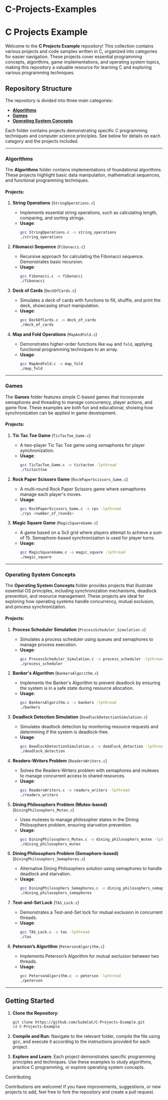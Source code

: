 # C-Projects-Examples
# C Projects Example

Welcome to the **C Projects Example** repository! This collection contains various projects and code samples written in C, organized into categories for easier navigation. These projects cover essential programming concepts, algorithms, game implementations, and operating system topics, making this repository a valuable resource for learning C and exploring various programming techniques.

## Repository Structure

The repository is divided into three main categories:

- [**Algorithms**](#algorithms)
- [**Games**](#games)
- [**Operating System Concepts**](#operating-system-concepts)

Each folder contains projects demonstrating specific C programming techniques and computer science principles. See below for details on each category and the projects included.

---

### Algorithms

The **Algorithms** folder contains implementations of foundational algorithms. These projects highlight basic data manipulation, mathematical sequences, and functional programming techniques.

#### Projects:

1. **String Operations** (`StringOperations.c`)
   - Implements essential string operations, such as calculating length, comparing, and sorting strings.
   - **Usage**:
     ```bash
     gcc StringOperations.c -o string_operations
     ./string_operations
     ```

2. **Fibonacci Sequence** (`Fibonacci.c`)
   - Recursive approach for calculating the Fibonacci sequence. Demonstrates basic recursion.
   - **Usage**:
     ```bash
     gcc Fibonacci.c -o fibonacci
     ./fibonacci
     ```

3. **Deck of Cards** (`DeckOfCards.c`)
   - Simulates a deck of cards with functions to fill, shuffle, and print the deck, showcasing struct manipulation.
   - **Usage**:
     ```bash
     gcc DeckOfCards.c -o deck_of_cards
     ./deck_of_cards
     ```

4. **Map and Fold Operations** (`MapAndFold.c`)
   - Demonstrates higher-order functions like `map` and `fold`, applying functional programming techniques to an array.
   - **Usage**:
     ```bash
     gcc MapAndFold.c -o map_fold
     ./map_fold
     ```

---

### Games

The **Games** folder features simple C-based games that incorporate semaphores and threading to manage concurrency, player actions, and game flow. These examples are both fun and educational, showing how synchronization can be applied in game development.

#### Projects:

1. **Tic Tac Toe Game** (`TicTacToe_Game.c`)
   - A two-player Tic Tac Toe game using semaphores for player synchronization.
   - **Usage**:
     ```bash
     gcc TicTacToe_Game.c -o tictactoe -lpthread
     ./tictacttoe
     ```

2. **Rock Paper Scissors Game** (`RockPaperScissors_Game.c`)
   - A multi-round Rock Paper Scissors game where semaphores manage each player's moves.
   - **Usage**:
     ```bash
     gcc RockPaperScissors_Game.c -o rps -lpthread
     ./rps <number_of_rounds>
     ```

3. **Magic Square Game** (`MagicSquareGame.c`)
   - A game based on a 3x3 grid where players attempt to achieve a sum of 15. Semaphore-based synchronization is used for player turns.
   - **Usage**:
     ```bash
     gcc MagicSquareGame.c -o magic_square -lpthread
     ./magic_square
     ```

---

### Operating System Concepts

The **Operating System Concepts** folder provides projects that illustrate essential OS principles, including synchronization mechanisms, deadlock prevention, and resource management. These projects are ideal for exploring how operating systems handle concurrency, mutual exclusion, and process synchronization.

#### Projects:

1. **Process Scheduler Simulation** (`ProcessScheduler_Simulation.c`)
   - Simulates a process scheduler using queues and semaphores to manage process execution.
   - **Usage**:
     ```bash
     gcc ProcessScheduler_Simulation.c -o process_scheduler -lpthread
     ./process_scheduler
     ```

2. **Banker's Algorithm** (`BankersAlgorithm.c`)
   - Implements the Banker's Algorithm to prevent deadlock by ensuring the system is in a safe state during resource allocation.
   - **Usage**:
     ```bash
     gcc BankersAlgorithm.c -o bankers -lpthread
     ./bankers
     ```

3. **Deadlock Detection Simulation** (`DeadlockDetectionSimulation.c`)
   - Simulates deadlock detection by monitoring resource requests and determining if the system is deadlock-free.
   - **Usage**:
     ```bash
     gcc DeadlockDetectionSimulation.c -o deadlock_detection -lpthread
     ./deadlock_detection
     ```

4. **Readers-Writers Problem** (`ReadersWriters.c`)
   - Solves the Readers-Writers problem with semaphores and mutexes to manage concurrent access to shared resources.
   - **Usage**:
     ```bash
     gcc ReadersWriters.c -o readers_writers -lpthread
     ./readers_writers
     ```

5. **Dining Philosophers Problem (Mutex-based)** (`DiningPhilosophers_Mutex.c`)
   - Uses mutexes to manage philosopher states in the Dining Philosophers problem, ensuring starvation prevention.
   - **Usage**:
     ```bash
     gcc DiningPhilosophers_Mutex.c -o dining_philosophers_mutex -lpthread
     ./dining_philosophers_mutex
     ```

6. **Dining Philosophers Problem (Semaphore-based)** (`DiningPhilosophers_Semaphores.c`)
   - Alternative Dining Philosophers solution using semaphores to handle deadlock and starvation.
   - **Usage**:
     ```bash
     gcc DiningPhilosophers_Semaphores.c -o dining_philosophers_semaphores -lpthread
     ./dining_philosophers_semaphores
     ```

7. **Test-and-Set Lock** (`TAS_Lock.c`)
   - Demonstrates a Test-and-Set lock for mutual exclusion in concurrent threads.
   - **Usage**:
     ```bash
     gcc TAS_Lock.c -o tas -lpthread
     ./tas
     ```

8. **Peterson’s Algorithm** (`PetersonAlgorithm.c`)
   - Implements Peterson’s Algorithm for mutual exclusion between two threads.
   - **Usage**:
     ```bash
     gcc PetersonAlgorithm.c -o peterson -lpthread
     ./peterson
     ```

---

## Getting Started

1. **Clone the Repository**:
   ```bash
   git clone https://github.com/SudeCat/C-Projects-Example.git
   cd C-Projects-Example
2. **Compile and Run**:
   Navigate to the relevant folder, compile the file using gcc, and execute it according to the instructions provided for each project.

4. **Explore and Learn**:
   Each project demonstrates specific programming principles and techniques. Use these examples to study algorithms, practice C programming, or explore operating system concepts.

Contributing

Contributions are welcome! If you have improvements, suggestions, or new projects to add, feel free to fork the repository and create a pull request.
